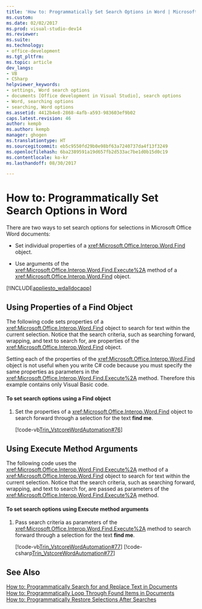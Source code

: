 ```yaml
---
title: 'How to: Programmatically Set Search Options in Word | Microsoft Docs'
ms.custom: 
ms.date: 02/02/2017
ms.prod: visual-studio-dev14
ms.reviewer: 
ms.suite: 
ms.technology:
- office-development
ms.tgt_pltfrm: 
ms.topic: article
dev_langs:
- VB
- CSharp
helpviewer_keywords:
- settings, Word search options
- documents [Office development in Visual Studio], search options
- Word, searching options
- searching, Word options
ms.assetid: 4412b4e8-2868-4afb-a593-983603ef9b02
caps.latest.revision: 46
author: kempb
ms.author: kempb
manager: ghogen
ms.translationtype: HT
ms.sourcegitcommit: eb5c9550fd29b0e98bf63a7240737da4f13f3249
ms.openlocfilehash: 6ba2389591a19d657fb2d533ac7be1d0b15d0c19
ms.contentlocale: ko-kr
ms.lasthandoff: 08/30/2017

---
```

# <a name="how-to-programmatically-set-search-options-in-word"></a>How to: Programmatically Set Search Options in Word
  There are two ways to set search options for selections in Microsoft Office Word documents:  
  
-   Set individual properties of a <xref:Microsoft.Office.Interop.Word.Find> object.  
  
-   Use arguments of the <xref:Microsoft.Office.Interop.Word.Find.Execute%2A> method of a <xref:Microsoft.Office.Interop.Word.Find> object.  
  
 [!INCLUDE[appliesto_wdalldocapp](../vsto/includes/appliesto-wdalldocapp-md.md)]  
  
## <a name="using-properties-of-a-find-object"></a>Using Properties of a Find Object  
 The following code sets properties of a <xref:Microsoft.Office.Interop.Word.Find> object to search for text within the current selection. Notice that the search criteria, such as searching forward, wrapping, and text to search for, are properties of the <xref:Microsoft.Office.Interop.Word.Find> object.  
  
 Setting each of the properties of the <xref:Microsoft.Office.Interop.Word.Find> object is not useful when you write C# code because you must specify the same properties as parameters in the <xref:Microsoft.Office.Interop.Word.Find.Execute%2A> method. Therefore this example contains only Visual Basic code.  
  
#### <a name="to-set-search-options-using-a-find-object"></a>To set search options using a Find object  
  
1.  Set the properties of a <xref:Microsoft.Office.Interop.Word.Find> object to search forward through a selection for the text **find me**.  
  
     [!code-vb[Trin_VstcoreWordAutomation#76](../vsto/codesnippet/VisualBasic/Trin_VstcoreWordAutomationVB/ThisDocument.vb#76)]  
  
## <a name="using-execute-method-arguments"></a>Using Execute Method Arguments  
 The following code uses the <xref:Microsoft.Office.Interop.Word.Find.Execute%2A> method of a <xref:Microsoft.Office.Interop.Word.Find> object to search for text within the current selection. Notice that the search criteria, such as searching forward, wrapping, and text to search for, are passed as parameters of the <xref:Microsoft.Office.Interop.Word.Find.Execute%2A> method.  
  
#### <a name="to-set-search-options-using-execute-method-arguments"></a>To set search options using Execute method arguments  
  
1.  Pass search criteria as parameters of the <xref:Microsoft.Office.Interop.Word.Find.Execute%2A> method to search forward through a selection for the text **find me**.  
  
     [!code-vb[Trin_VstcoreWordAutomation#77](../vsto/codesnippet/VisualBasic/Trin_VstcoreWordAutomationVB/ThisDocument.vb#77)]  [!code-csharp[Trin_VstcoreWordAutomation#77](../vsto/codesnippet/CSharp/Trin_VstcoreWordAutomationCS/ThisDocument.cs#77)]  
  
## <a name="see-also"></a>See Also  
 [How to: Programmatically Search for and Replace Text  in Documents](../vsto/how-to-programmatically-search-for-and-replace-text-in-documents.md)   
 [How to: Programmatically Loop Through Found Items in Documents](../vsto/how-to-programmatically-loop-through-found-items-in-documents.md)   
 [How to: Programmatically Restore Selections After Searches](../vsto/how-to-programmatically-restore-selections-after-searches.md)  
  
  
